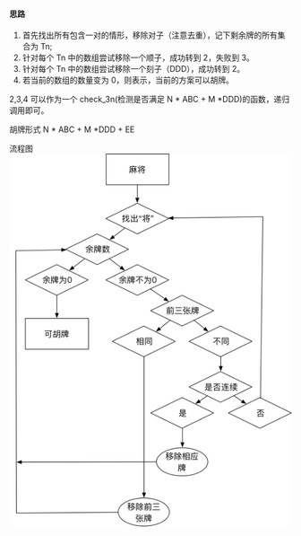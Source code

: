 #### 思路

1. 首先找出所有包含一对的情形，移除对子（注意去重），记下剩余牌的所有集合为 Tn;
2. 针对每个 Tn 中的数组尝试移除一个顺子，成功转到 2，失败到 3。
3. 针对每个 Tn 中的数组尝试移除一个刻子（DDD），成功转到 2。
4. 若当前的数组的数量变为 0，则表示，当前的方案可以胡牌。

2,3,4 可以作为一个 check_3n(检测是否满足 N * ABC + M *DDD)的函数，递归调用即可。

胡牌形式 N * ABC + M *DDD + EE

流程图
![](statics/imgs/MahjongFlow.png)
